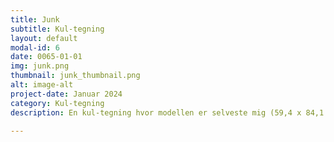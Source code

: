 ```yaml
---
title: Junk
subtitle: Kul-tegning
layout: default
modal-id: 6
date: 0065-01-01
img: junk.png
thumbnail: junk_thumbnail.png
alt: image-alt
project-date: Januar 2024
category: Kul-tegning
description: En kul-tegning hvor modellen er selveste mig (59,4 x 84,1 cm).

---
```

